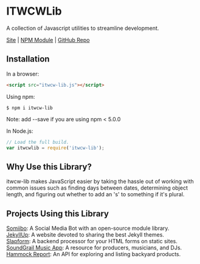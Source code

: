 # ITWCWLib
A collection of Javascript utilities to streamline development.

[Site](https://itwcreativeworks.com) | [NPM Module](https://www.npmjs.com/package/itwcw-lib) | [GitHub Repo](https://github.com/itw-creative-works/itwcw-lib-npm)

## Installation

In a browser:
```html
<script src="itwcw-lib.js"></script>
```

Using npm:
```shell
$ npm i itwcw-lib
```
Note: add --save if you are using npm < 5.0.0

In Node.js:
```js
// Load the full build.
var itwcwlib = require('itwcw-lib');

```

## Why Use this Library?
itwcw-lib makes JavaScript easier by taking the hassle out of working with common issues such as finding days between dates, determining object length, and figuring out whether to add an 's' to something if it's plural.

## Projects Using this Library
[Somiibo](https://somiibo.com/): A Social Media Bot with an open-source module library.<br>
[JekyllUp](https://jekyllup.com/): A website devoted to sharing the best Jekyll themes.<br>
[Slapform](https://slapform.com/): A backend processor for your HTML forms on static sites.<br>
[SoundGrail Music App](https://app.soundgrail.com/): A resource for producers, musicians, and DJs.<br>
[Hammock Report](https://hammockreport.com/): An API for exploring and listing backyard products.<br>
